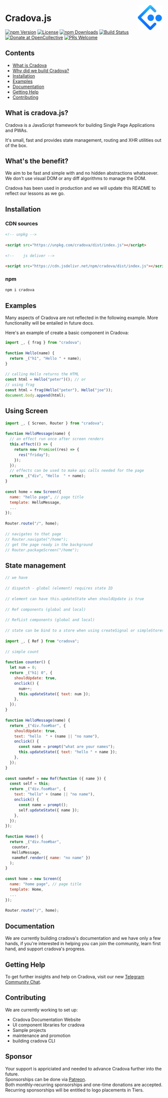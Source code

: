 <a><img src="cradova.png" alt="logo" width="80" height="80" align="right"></a>

# Cradova.js
[![npm Version](https://img.shields.io/npm/v/cradova.svg)](https://www.npmjs.com/package/cradova)
[![License](https://img.shields.io/npm/l/cradova.svg)](https://github.com/cradova/cradova.js/blob/next/LICENSE)
[![npm Downloads](https://img.shields.io/npm/dm/cradova.svg)](https://www.npmjs.com/package/cradova)
[![Build Status](https://img.shields.io/travis/cradova/cradova.js/next.svg?colorB=brightgreen)](https://www.npmjs.com/package/cradova)
[![Donate at OpenCollective](https://img.shields.io/opencollective/all/cradova.svg?colorB=brightgreen)](https://opencollective.com/cradova)
[![PRs Welcome](https://img.shields.io/badge/PRs-welcome-brightgreen.svg)](https://github.com/cradova/cradova.js/blob/next/contributing.md)

  
## Contents

- [What is Cradova](#what-is-cradovajs)
- [Why did we build Cradova?](#whats-the-benefit)
- [Installation](#installation)
- [Examples](#examples)
- [Documentation](#documentation)
- [Getting Help](#getting-help)
- [Contributing](#contributing)

## What is cradova.js?

Cradova is a JavaScript framework for building Single Page Applications and PWAs.

It's small, fast and provides state management, routing and XHR utilities out of the box.

## What's the benefit?
We aim to be fast and simple with and no hidden abstractions whatsoever.
We don't use visual DOM or any diff algorithms to manage the DOM.

Cradova has been used in production and we will update this README to reflect our lessons as we go.

## Installation

### CDN sources

```html
<!-- unpkg -->

<script src="https://unpkg.com/cradova/dist/index.js"></script>

<!--    js deliver -->

<script src="https://cdn.jsdelivr.net/npm/cradova/dist/index.js"></script>
```

### npm

```bash
npm i cradova
```


## Examples
Many aspects of Cradova are not reflected in the following example. More functionality will be entailed in future docs.

Here's an example of create a basic component in Cradova:

```js
import _, { frag } from "cradova";

function Hello(name) {
  return _("h1", "Hello " + name);
}

// calling Hello returns the HTML
const html = Hello("peter")(); // or
// using frag
const html = frag(Hello("peter"), Hello("joe"));
document.body.append(html);
```

## Using Screen
```js
import _, { Screen, Router } from "cradova";

function HelloMessage(name) {
  // an effect run once after screen renders
  this.effect(() => {
    return new Promise((res) => {
      res("friday");
    });
  });
  // effects can be used to make api calls needed for the page
  return _("div", "Hello  " + name);
}

const home = new Screen({
  name: "hello page", // page title
  template: HelloMessage,
  ...
});

Router.route("/", home);

// navigates to that page
// Router.navigate("/home");
// get the page ready in the background
// Router.packageScreen("/home");

```

## State management

```js
// we have

// dispatch - global (element) requires state ID

// element can have this.updateState when shouldUpdate is true

// Ref components (global and local)

// RefList components (global and local)

// state can be bind to a store when using createSignal or simpleStores

import _, { Ref } from "cradova";

// simple count

function counter() {
  let num = 0;
  return _("h1| 0", {
    shouldUpdate: true,
    onclick() {
      num++;
      this.updateState({ text: num });
    },
  });
}

function HelloMessage(name) {
  return _("div.foo#bar", {
    shouldUpdate: true,
    text: "hello  " + (name || "no name"),
    onclick() {
      const name = prompt("what are your names");
      this.updateState({ text: "hello " + name });
    },
  });
}

const nameRef = new Ref(function ({ name }) {
  const self = this;
  return _("div.foo#bar", {
    text: "hello" + (name || "no name"),
    onclick() {
      const name = prompt();
      self.updateState({ name });
    },
  });
});

function Home() {
  return _("div.foo#bar",
   counter,
   HelloMessage,
   nameRef.render({ name: "no name" })
  );
}

const home = new Screen({
  name: "home page", // page title
  template: Home,
  ...
});

Router.route("/", home);
```

## Documentation
We are currently building cradova's documentation and we have only a few hands, if you're interested in helping you can join the community, learn first hand, and support cradova's progress.

## Getting Help
To get further insights and help on Cradova, visit our new [Telegram Community Chat](https://t.me/cradovaframework).

## Contributing
We are currently working to set up:

- Cradova Documentation Website
- UI component libraries for cradova
- Sample projects
- maintenance and promotion
- building cradova CLI


## Sponsor
Your support is appriciated and needed to advance Cradova further into the future.\
Sponsorships can be done via [Patreon](https://www.patreon.com/FridayCandour).\
Both monthly-recurring sponsorships and one-time donations are accepted. Recurring sponsorships will be entitled to logo placements in Tiers.
